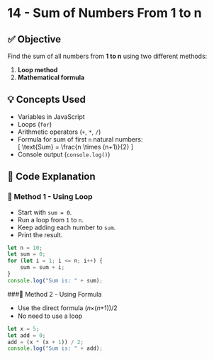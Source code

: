 # 14 - Sum of Numbers From 1 to n

## ✅ Objective
Find the sum of all numbers from **1 to n** using two different methods:
1. **Loop method**
2. **Mathematical formula**

## 💡 Concepts Used
- Variables in JavaScript
- Loops (`for`)
- Arithmetic operators (`+`, `*`, `/`)
- Formula for sum of first `n` natural numbers:  
  \[
  \text{Sum} = \frac{n \times (n+1)}{2}
  \]
- Console output (`console.log()`)

## 📘 Code Explanation
### 🔹 Method 1 - Using Loop
- Start with `sum = 0`.
- Run a loop from `1` to `n`.
- Keep adding each number to `sum`.
- Print the result.

```javascript
let n = 10;
let sum = 0;
for (let i = 1; i <= n; i++) {  
    sum = sum + i;
}
console.log("Sum is: " + sum);
```

###🔹 Method 2 - Using Formula
- Use the direct formula (𝑛×(𝑛+1))/2
- No need to use a loop

```javascript
let x = 5;
let add = 0;
add = (x * (x + 1)) / 2; 
console.log("Sum is: " + add);

